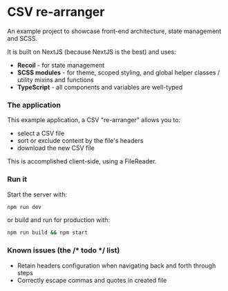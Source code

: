 # CSV re-arranger

An example project to showcase front-end architecture, state management and SCSS.

It is built on NextJS (because NextJS is the best) and uses:
- **Recoil** - for state management
- **SCSS modules** - for theme, scoped styling, and global helper classes / utility mixins and functions
- **TypeScript** - all components and variables are well-typed

### The application

This example application, a CSV "re-arranger" allows you to:
- select a CSV file
- sort or exclude content by the file's headers
- download the new CSV file

This is accomplished client-side, using a FileReader.

### Run it

Start the server with:

```bash
npm run dev
```

or build and run for production with:

```bash
npm run build && npm start
```

### Known issues (the /* todo */ list)
- Retain headers configuration when navigating back and forth through steps
- Correctly escape commas and quotes in created file
